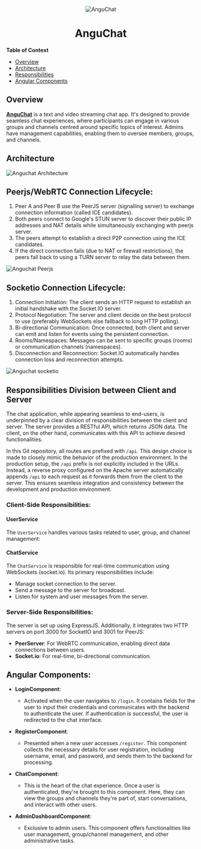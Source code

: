 
<p align="center">
  <img src="https://github.com/ejbolts/Text-video-chat-app/assets/86194451/c91e065e-e91b-4331-a22f-101a56546d05" alt="AnguChat" />
</p>
<h1 align="center">AnguChat</h1>

<b>Table of Context</b>

- [Overview](#Overview)
- [Architecture](#Architecture)
- [Responsibilities](#Responsibilities)
- [Angular Components](#Angular_Components)

<a name="Overview"></a>
## Overview

[**AnguChat**](https://www.anguchat.com) is a text and video streaming chat app. It's designed to provide seamless chat experiences, where participants can engage in various groups and channels centred around specific topics of interest. Admins have management capabilities, enabling them to oversee members, groups, and channels.

<a name="Architecture"></a>
## Architecture
![Anguchat Architecture](https://github.com/user-attachments/assets/fff385d3-32cd-4ae5-a014-cfffd4143e27)

## Peerjs/WebRTC Connection Lifecycle:
1. Peer A and Peer B use the PeerJS server (signalling server) to exchange connection information (called ICE candidates).
2. Both peers connect to Google's STUN server to discover their public IP addresses and NAT details while simultaneously exchanging with peerjs server.
3. The peers attempt to establish a direct P2P connection using the ICE candidates.
4. If the direct connection fails (due to NAT or firewall restrictions), the peers fall back to using a TURN server to relay the data between them.

![Anguchat Peerjs](https://github.com/user-attachments/assets/320a05a3-767a-4650-b040-2bae094a502b)

## Socketio Connection Lifecycle:
1. Connection Initiation: The client sends an HTTP request to establish an initial handshake with the Socket.IO server.
2. Protocol Negotiation: The server and client decide on the best protocol to use (preferably WebSockets else fallback to long HTTP polling).
3. Bi-directional Communication: Once connected, both client and server can emit and listen for events using the persistent connection.
4. Rooms/Namespaces: Messages can be sent to specific groups (rooms) or communication channels (namespaces).
5. Disconnection and Reconnection: Socket.IO automatically handles connection loss and reconnection attempts.
   
![Anguchat socketio](https://github.com/user-attachments/assets/50deaaca-a497-4ff9-8d52-fd367c2a7e76)

<a name="Responsibilities"></a>
## Responsibilities Division between Client and Server

The chat application, while appearing seamless to end-users, is underpinned by a clear division of responsibilities between the client and server. The server provides a RESTful API, which returns JSON data. The client, on the other hand, communicates with this API to achieve desired functionalities.

In this Git repository, all routes are prefixed with `/api`. This design choice is made to closely mimic the behavior of the production environment. In the production setup, the `/api` prefix is not explicitly included in the URLs. Instead, a reverse proxy configured on the Apache server automatically appends `/api` to each request as it forwards them from the client to the server. This ensures seamless integration and consistency between the development and production environment.


### Client-Side Responsibilities:

#### UserService 

The `UserService` handles various tasks related to user, group, and channel management:

#### ChatService

The `ChatService` is responsible for real-time communication using WebSockets (socket.io). Its primary responsibilities include:

- Manage socket connection to the server.
- Send a message to the server for broadcast.
- Listen for system and user messages from the server.

### Server-Side Responsibilities:

The server is set up using ExpressJS. Additionally, it integrates two HTTP servers on port 3000 for SocketIO and 3001 for PeerJS:

- **PeerServer**: For WebRTC communication, enabling direct data connections between users.
- **Socket.io**: For real-time, bi-directional communication.


<a name="Angular_Components"></a>
## Angular Components:

- **LoginComponent**:
  - Activated when the user navigates to `/login`. It contains fields for the user to input their credentials and communicates with the backend to authenticate the user. If authentication is successful, the user is redirected to the chat interface.

- **RegisterComponent**:
  - Presented when a new user accesses `/register`. This component collects the necessary details for user registration, including username, email, and password, and sends them to the backend for processing.

- **ChatComponent**:
  - This is the heart of the chat experience. Once a user is authenticated, they're brought to this component. Here, they can view the groups and channels they're part of, start conversations, and interact with other users.

- **AdminDashboardComponent**:
  - Exclusive to admin users. This component offers functionalities like user management, group/channel management, and other administrative tasks.
